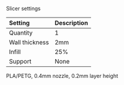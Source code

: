 Slicer settings

|Setting        |Description             |
|:--------------|:-----------------------|
|Quantity       |1                       |
|Wall thickness |2mm                     |
|Infill         |25%                     |
|Support        |None                    |


PLA/PETG, 0.4mm nozzle, 0.2mm layer height
